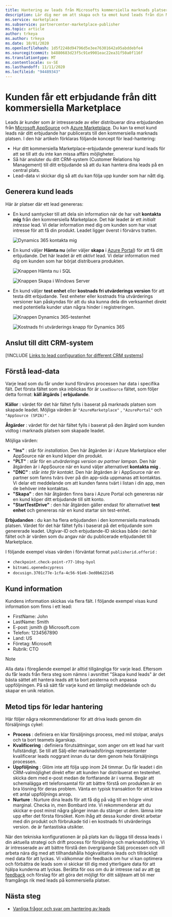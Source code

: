 ```yaml
---
title: Hantering av leads från Microsofts kommersiella marknads platser
description: Lär dig mer om att skapa och ta emot kund leads från din Microsoft AppSource och Azure Marketplace-erbjudanden
ms.service: marketplace
ms.subservice: partnercenter-marketplace-publisher
ms.topic: article
author: trkeya
ms.author: trkeya
ms.date: 10/01/2020
ms.openlocfilehash: 1d5f2248d94796d5e3ee76301642a95abddebfe4
ms.sourcegitcommit: b4880683d23f5c91e9901eac22ea31f50a0f116f
ms.translationtype: MT
ms.contentlocale: sv-SE
ms.lasthandoff: 11/11/2020
ms.locfileid: "94489343"
---
```

# <a name="customer-leads-from-your-commercial-marketplace-offer"></a>Kunden får ett erbjudande från ditt kommersiella Marketplace

Leads är kunder som är intresserade av eller distribuerar dina erbjudanden från [Microsoft AppSource](https://appsource.microsoft.com) och [Azure Marketplace](https://azuremarketplace.microsoft.com). Du kan ta emot kund leads när ditt erbjudande har publicerats till den kommersiella marknads platsen. I den här artikeln förklaras följande koncept för lead-hantering:

* Hur ditt kommersiella Marketplace-erbjudande genererar kund leads för att se till att du inte kan missa affärs möjligheter. 
* Så här ansluter du ditt CRM-system (Customer Relations hip Management) till ditt erbjudande så att du kan hantera dina leads på en central plats.
* Lead-data vi skickar dig så att du kan följa upp kunder som har nått dig.

## <a name="generate-customer-leads"></a>Generera kund leads

Här är platser där ett lead genereras:

- En kund samtycker till att dela sin information när de har valt **kontakta mig** från den kommersiella Marketplace. Det här leadet är ett *initialt intresse* lead. Vi delar information med dig om kunden som har visat intresse för att få din produkt. Leadet ligger överst i förvärvs tratten.

    ![Dynamics 365 kontakta mig](./media/commercial-marketplace-get-customer-leads/dynamics-365-contact-me.png)

- En kund väljer **Hämta nu** (eller väljer **skapa** i [Azure Portal](https://portal.azure.com/)) för att få ditt erbjudande. Det här leadet är ett *aktivt* lead. Vi delar information med dig om kunden som har börjat distribuera produkten.

    ![Knappen Hämta nu i SQL](./media/commercial-marketplace-get-customer-leads/sql-get-it-now.png)

    ![Knappen Skapa i Windows Server](./media/commercial-marketplace-get-customer-leads/windows-server-create.png)

- En kund väljer **test enhet** eller **kostnads fri utvärderings version** för att testa ditt erbjudande. Test enheter eller kostnads fria utvärderings versioner kan påskyndas för att du ska kunna dela din verksamhet direkt med potentiella kunder utan några hinder i registreringen.

    ![Knappen Dynamics 365-testenhet](./media/commercial-marketplace-get-customer-leads/dynamics-365-test-drive.png)

    ![Kostnads fri utvärderings knapp för Dynamics 365](./media/commercial-marketplace-get-customer-leads/dynamics-365-free-trial.png)

## <a name="connect-to-your-crm-system"></a>Anslut till ditt CRM-system

[!INCLUDE [Links to lead configuration for different CRM systems](./includes/connect-lead-management.md)]

## <a name="understand-lead-data"></a>Förstå lead-data

Varje lead som du får under kund förvärvs processen har data i specifika fält. Det första fältet som ska inblickas för är `LeadSource` fältet, som följer detta format: **käll åtgärds**  |  **erbjudande**.

**Källor** : värdet för det här fältet fylls i baserat på marknads platsen som skapade leadet. Möjliga värden är `"AzureMarketplace"` , `"AzurePortal"` och `"AppSource (SPZA)"` .

**Åtgärder** : värdet för det här fältet fylls i baserat på den åtgärd som kunden vidtog i marknads platsen som skapade leadet.

Möjliga värden:

- **"Ins"** : står för *installation*. Den här åtgärden är i Azure Marketplace eller AppSource när en kund köper din produkt.
- **"PLT"** : står för en *utvärderings version av partner lampan*. Den här åtgärden är i AppSource när en kund väljer alternativet **kontakta mig** .
- **"DNC"** : står *inte för kontakt*. Den här åtgärden är i AppSource när en partner som fanns tvärs över på din app-sida uppmanas att kontaktas. Vi delar ett meddelande om att kunden fanns tvärt i listan i din app, men de behöver inte kontaktas.
- **"Skapa"** : den här åtgärden finns bara i Azure Portal och genereras när en kund köper ditt erbjudande till sitt konto.
- **"StartTestDrive"** : den här åtgärden gäller endast för alternativet **test enhet** och genereras när en kund startar sin test-enhet.

**Erbjudanden** : du kan ha flera erbjudanden i den kommersiella marknads platsen. Värdet för det här fältet fylls i baserat på det erbjudande som genererade leadet. Utgivar-ID och erbjudande-ID skickas både i det här fältet och är värden som du angav när du publicerade erbjudandet till Marketplace.

I följande exempel visas värden i förväntat format `publisherid.offerid` : 

- `checkpoint.check-point-r77-10sg-byol`
- `bitnami.openedxcypress`
- `docusign.3701c77e-1cfa-4c56-91e6-3ed0b622145`

## <a name="customer-information"></a>Kund information

Kundens information skickas via flera fält. I följande exempel visas kund information som finns i ett lead:

- FirstName: John
- LastName: Smith
- E-post: jsmith \@ Microsoft.com
- Telefon: 1234567890
- Land: US
- Företag: Microsoft
- Rubrik: CTO

>[!NOTE]
>Alla data i föregående exempel är alltid tillgängliga för varje lead. Eftersom du får leads från flera steg som nämns i avsnittet "Skapa kund leads" är det bästa sättet att hantera leads att ta bort posterna och anpassa uppföljningen. På så sätt får varje kund ett lämpligt meddelande och du skapar en unik relation.

## <a name="best-practices-for-lead-management"></a>Metod tips för ledar hantering

Här följer några rekommendationer för att driva leads genom din försäljnings cykel:

- **Process** : definiera en klar försäljnings process, med mil stolpar, analys och ta bort teamets ägarskap.
- **Kvalificering** : definiera förutsättningar, som anger om ett lead har varit fullständigt. Se till att Sälj-eller marknadsförings representanter kvalificerar leads noggrant innan du tar dem genom hela försäljnings processen.
- **Uppföljning** : Glöm inte att följa upp inom 24 timmar. Du får leadet i din CRM-valmöjlighet direkt efter att kunden har distribuerat en testenhet. skicka dem med e-post medan de fortfarande är i varma. Begär att schemalägga ett telefonsamtal för att bättre förstå om produkten är en bra lösning för deras problem. Vänta en typisk transaktion för att kräva ett antal uppföljnings anrop.
- **Nurture** : Nurture dina leads för att få dig på väg till en högre vinst marginal. Checka in, men Bombard inte. Vi rekommenderar att du skickar e-post minst några gånger innan du stänger ut dem. lämna inte upp efter det första försöket. Kom ihåg att dessa kunder direkt arbetar med din produkt och förbrukade tid i en kostnads fri utvärderings version. de är fantastiska utsikter.

När den tekniska konfigurationen är på plats kan du lägga till dessa leads i din aktuella strategi och drift process för försäljning och marknadsföring. Vi är intresserade av att bättre förstå den övergripande Sälj processen och vill arbeta nära dig med att tillhandahålla högkvalitativa leads och tillräckligt med data för att lyckas. Vi välkomnar din feedback om hur vi kan optimera och förbättra de leads som vi skickar till dig med ytterligare data för att hjälpa kunderna att lyckas. Berätta för oss om du är intresse rad av att [ge feedback](mailto:AzureMarketOnboard@microsoft.com) och förslag för att göra det möjligt för ditt säljteam att bli mer framgångs rik med leads på kommersiella platser.

## <a name="next-steps"></a>Nästa steg

- [Vanliga frågor och svar om hantering av leads](../lead-management-faq.md)